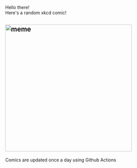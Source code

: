 Hello there! <br>Here's a random xkcd comic!<br>
## <img src="https://imgs.xkcd.com/comics/book_burning.png" alt="meme" width="400"/><br>
Comics are updated once a day using Github Actions